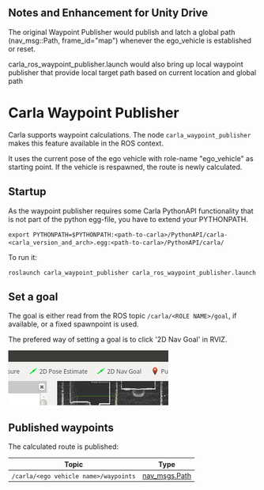 ## Notes and Enhancement for Unity Drive

The original Waypoint Publisher would publish and latch a global path (nav_msg::Path, frame_id="map") whenever the ego_vehicle is established or reset.

carla_ros_waypoint_publisher.launch would also bring up local waypoint publisher that provide local target path based on current location and global path

# Carla Waypoint Publisher

Carla supports waypoint calculations.
The node `carla_waypoint_publisher` makes this feature available in the ROS context.

It uses the current pose of the ego vehicle with role-name "ego_vehicle" as starting point. If the
vehicle is respawned, the route is newly calculated.


## Startup

As the waypoint publisher requires some Carla PythonAPI functionality that is not part of the python egg-file, you
have to extend your PYTHONPATH.

    export PYTHONPATH=$PYTHONPATH:<path-to-carla>/PythonAPI/carla-<carla_version_and_arch>.egg:<path-to-carla>/PythonAPI/carla/

To run it:

    roslaunch carla_waypoint_publisher carla_ros_waypoint_publisher.launch


## Set a goal

The goal is either read from the ROS topic `/carla/<ROLE NAME>/goal`, if available, or a fixed spawnpoint is used.

The prefered way of setting a goal is to click '2D Nav Goal' in RVIZ.

![set goal](../docs/images/rviz_set_start_goal.png)

## Published waypoints 

The calculated route is published:

|Topic         | Type |
|--------------|------|
| `/carla/<ego vehicle name>/waypoints` | [nav_msgs.Path](http://docs.ros.org/api/nav_msgs/html/msg/Path.html) |

